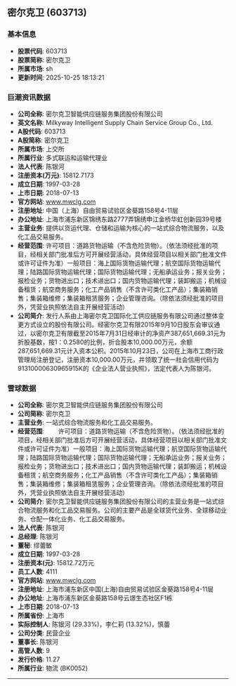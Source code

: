 ## 密尔克卫 (603713)

### 基本信息

- **股票代码**: 603713
- **股票简称**: 密尔克卫
- **所属市场**: sh
- **更新时间**: 2025-10-25 18:13:21

### 巨潮资讯数据

- **公司全称**: 密尔克卫智能供应链服务集团股份有限公司
- **英文名称**: Milkyway Intelligent Supply Chain Service Group Co., Ltd.
- **A股代码**: 603713
- **A股简称**: 密尔克卫
- **所属市场**: 上交所
- **所属行业**: 多式联运和运输代理业
- **法人代表**: 陈银河
- **注册资本(万元)**: 15812.7173
- **成立日期**: 1997-03-28
- **上市日期**: 2018-07-13
- **官方网站**: www.mwclg.com
- **注册地址**: 中国（上海）自由贸易试验区金葵路158号4-11层
- **办公地址**: 上海市浦东新区锦绣东路2777弄锦绣申江金桥华虹创新园39号楼
- **主营业务**: 提供以货运代理、仓储和运输为核心的一站式综合物流服务，以及化工品交易服务。
- **经营范围**: 许可项目：道路货物运输（不含危险货物）。（依法须经批准的项目，经相关部门批准后方可开展经营活动，具体经营项目以相关部门批准文件或许可证件为准）一般项目：海上国际货物运输代理；航空国际货物运输代理；陆路国际货物运输代理；国际货物运输代理；无船承运业务；报关业务；报检业务；货物进出口；技术进出口；国内货物运输代理；装卸搬运；机械设备租赁；航空商务服务；化工产品销售（不含许可类化工产品）；集装箱销售；集装箱维修；集装箱租赁服务；企业管理咨询。（除依法须经批准的项目外，凭营业执照依法自主开展经营活动）
- **公司简介**: 发行人系由上海密尔克卫国际化工供应链服务有限公司通过整体变更方式设立的股份有限公司。经密尔克卫有限2015年9月10日股东会审议通过，以密尔克卫有限截至2015年7月31日经审计的净资产387,651,669.31元为折股基数，按1：0.2580的比例，折合股本10,000.00万元，余额287,651,669.31元计入资本公积。2015年10月23日，公司在上海市工商行政管理局注册登记，注册资本10,000.00万元，并领取了统一社会信用代码为91310000630965915K的《企业法人营业执照》，法定代表人为陈银河。

### 雪球数据

- **公司全称**: 密尔克卫智能供应链服务集团股份有限公司
- **公司简称**: 密尔克卫
- **主营业务**: 一站式综合物流服务和化工品交易服务。
- **经营范围**: 　　许可项目：道路货物运输（不含危险货物）。（依法须经批准的项目，经相关部门批准后方可开展经营活动，具体经营项目以相关部门批准文件或许可证件为准）一般项目：海上国际货物运输代理；航空国际货物运输代理；陆路国际货物运输代理；国际货物运输代理；无船承运业务；报关业务；报检业务；货物进出口；技术进出口；国内货物运输代理；装卸搬运；机械设备租赁；航空商务服务；化工产品销售（不含许可类化工产品）；集装箱销售；集装箱维修；集装箱租赁服务；企业管理咨询。（除依法须经批准的项目外，凭营业执照依法自主开展经营活动）
- **公司简介**: 密尔克卫智能供应链服务集团股份有限公司的主营业务是一站式综合物流服务和化工品交易服务。公司的主要产品是全球货代业务、全球移动业务、仓配一体化业务、化工品交易服务。
- **法人代表**: 陈银河
- **总经理**: 陈银河
- **董秘**: 缪蕾敏
- **成立日期**: 1997-03-28
- **注册资本(元)**: 15812.72万元
- **员工人数**: 4111
- **官方网站**: www.mwclg.com
- **注册地址**: 上海市浦东新区中国(上海)自由贸易试验区金葵路158号4-11层
- **办公地址**: 上海市浦东新区金葵路158号云璟生态社区F1栋
- **上市日期**: 2018-07-13
- **所属省份**: 上海市
- **实际控制人**: 陈银河 (29.33%)，李仁莉 (13.32%)，慎蕾
- **公司分类**: 民营企业
- **董事长**: 陈银河
- **高管人数**: 9
- **发行价格**: 11.27
- **所属行业**: 物流 (BK0052)

---